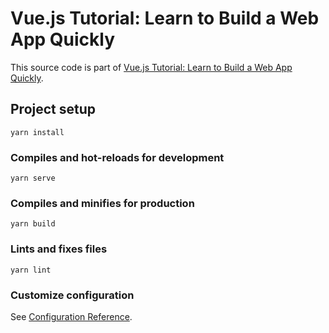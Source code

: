 # Vue.js Tutorial: Learn to Build a Web App Quickly

This source code is part of [Vue.js Tutorial: Learn to Build a Web App Quickly](https://www.djamware.com/post/5e07231cecfe522f24e9cef0/vuejs-tutorial-learn-to-build-a-web-app-quickly).

## Project setup
```
yarn install
```

### Compiles and hot-reloads for development
```
yarn serve
```

### Compiles and minifies for production
```
yarn build
```

### Lints and fixes files
```
yarn lint
```

### Customize configuration
See [Configuration Reference](https://cli.vuejs.org/config/).
